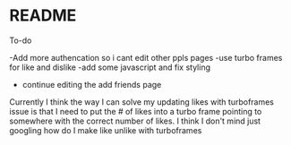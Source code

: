 # README

To-do

-Add more authencation so i cant edit other ppls pages
-use turbo frames for like and dislike
-add some javascript and fix styling
- continue editing the add friends page

Currently I think the way I can solve my updating likes with turboframes issue is that I need to put the # of likes into a turbo frame pointing to somewhere with the correct number of likes.  I think I don't mind just googling how do I make like unlike with turboframes